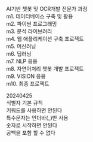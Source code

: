 AI기반 챗봇 및 OCR개발 전문가 과정\
m1. 데이터베이스 구축 및 활용\
m2. 파이썬 프로그래밍\
m3. 분석 라이브러리\
m4. 웹 애플리케이션 구축 프로젝트\
m5. 머신러닝\
m6. 딥러닝\
m7. NLP 응용\
m8. 자연어처리 챗봇 개발 프로젝트\
m9. VISION 응용\
m10. 최종 프로젝트

20240425\
식별자 기본 규칙\
키워드를 사용하면 안된다\
특수문자는 언더바(_)만 사용\
숫자로 시작하면 안된다\
공백을 포함 할 수 없다
